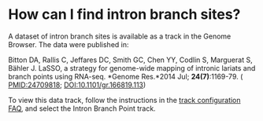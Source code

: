 # How can I find intron branch sites?
<!-- pombase_categories: Datasets,Querying/Searching,Sequence Retrieval -->

A dataset of intron branch sites is available as a track in the Genome
Browser. The data were published in:

Bitton DA, Rallis C, Jeffares DC, Smith GC, Chen YY, Codlin S, Marguerat
S, Bähler J. LaSSO, a strategy for genome-wide mapping of intronic
lariats and branch points using RNA-seq. *Genome Res.*2014 Jul;
**24(7)**:1169-79. (
[PMID:24709818](http://www.ncbi.nlm.nih.gov/pubmed/?term=24709818);
[DOI:10.1101/gr.166819.113](http://dx.doi.org/10.1101/gr.166819.113))

To view this data track, follow the instructions in the [track
configuration FAQ](/faqs/how-can-i-show-or-hide-tracks-genome-browser),
and select the Intron Branch Point track.

